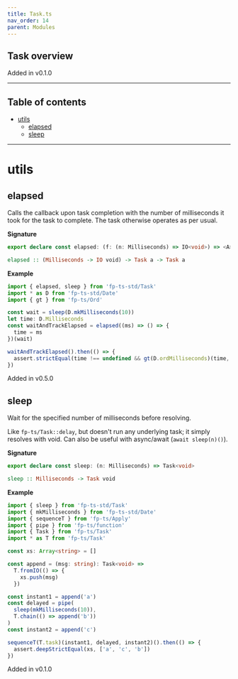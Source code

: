 ```yaml
---
title: Task.ts
nav_order: 14
parent: Modules
---
```


## Task overview

Added in v0.1.0

---

<h2 class="text-delta">Table of contents</h2>

- [utils](#utils)
  - [elapsed](#elapsed)
  - [sleep](#sleep)

---

# utils

## elapsed

Calls the callback upon task completion with the number of milliseconds it
took for the task to complete. The task otherwise operates as per usual.

**Signature**

```ts
export declare const elapsed: (f: (n: Milliseconds) => IO<void>) => <A>(x: Task<A>) => Task<A>
```

```hs
elapsed :: (Milliseconds -> IO void) -> Task a -> Task a
```

**Example**

```ts
import { elapsed, sleep } from 'fp-ts-std/Task'
import * as D from 'fp-ts-std/Date'
import { gt } from 'fp-ts/Ord'

const wait = sleep(D.mkMilliseconds(10))
let time: D.Milliseconds
const waitAndTrackElapsed = elapsed((ms) => () => {
  time = ms
})(wait)

waitAndTrackElapsed().then(() => {
  assert.strictEqual(time !== undefined && gt(D.ordMilliseconds)(time, D.mkMilliseconds(0)), true)
})
```

Added in v0.5.0

## sleep

Wait for the specified number of milliseconds before resolving.

Like `fp-ts/Task::delay`, but doesn't run any underlying task; it simply
resolves with void. Can also be useful with async/await (`await sleep(n)()`).

**Signature**

```ts
export declare const sleep: (n: Milliseconds) => Task<void>
```

```hs
sleep :: Milliseconds -> Task void
```

**Example**

```ts
import { sleep } from 'fp-ts-std/Task'
import { mkMilliseconds } from 'fp-ts-std/Date'
import { sequenceT } from 'fp-ts/Apply'
import { pipe } from 'fp-ts/function'
import { Task } from 'fp-ts/Task'
import * as T from 'fp-ts/Task'

const xs: Array<string> = []

const append = (msg: string): Task<void> =>
  T.fromIO(() => {
    xs.push(msg)
  })

const instant1 = append('a')
const delayed = pipe(
  sleep(mkMilliseconds(10)),
  T.chain(() => append('b'))
)
const instant2 = append('c')

sequenceT(T.task)(instant1, delayed, instant2)().then(() => {
  assert.deepStrictEqual(xs, ['a', 'c', 'b'])
})
```

Added in v0.1.0
